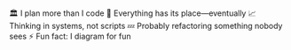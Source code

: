 🏛️ I plan more than I code
🧩 Everything has its place—eventually
📈 Thinking in systems, not scripts
💤 Probably refactoring something nobody sees
⚡ Fun fact: I diagram for fun
